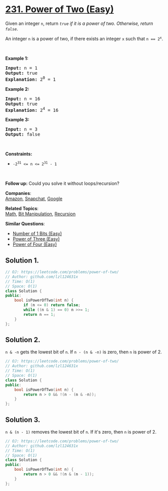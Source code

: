 # [231. Power of Two (Easy)](https://leetcode.com/problems/power-of-two/)

<p>Given an integer <code>n</code>, return <em><code>true</code> if it is a power of two. Otherwise, return <code>false</code></em>.</p>

<p>An integer <code>n</code> is a power of two, if there exists an integer <code>x</code> such that <code>n == 2<sup>x</sup></code>.</p>

<p>&nbsp;</p>
<p><strong>Example 1:</strong></p>

<pre><strong>Input:</strong> n = 1
<strong>Output:</strong> true
<strong>Explanation: </strong>2<sup>0</sup> = 1
</pre>

<p><strong>Example 2:</strong></p>

<pre><strong>Input:</strong> n = 16
<strong>Output:</strong> true
<strong>Explanation: </strong>2<sup>4</sup> = 16
</pre>

<p><strong>Example 3:</strong></p>

<pre><strong>Input:</strong> n = 3
<strong>Output:</strong> false
</pre>

<p>&nbsp;</p>
<p><strong>Constraints:</strong></p>

<ul>
	<li><code>-2<sup>31</sup> &lt;= n &lt;= 2<sup>31</sup> - 1</code></li>
</ul>

<p>&nbsp;</p>
<strong>Follow up:</strong> Could you solve it without loops/recursion?

**Companies**:  
[Amazon](https://leetcode.com/company/amazon), [Snapchat](https://leetcode.com/company/snapchat), [Google](https://leetcode.com/company/google)

**Related Topics**:  
[Math](https://leetcode.com/tag/math/), [Bit Manipulation](https://leetcode.com/tag/bit-manipulation/), [Recursion](https://leetcode.com/tag/recursion/)

**Similar Questions**:
* [Number of 1 Bits (Easy)](https://leetcode.com/problems/number-of-1-bits/)
* [Power of Three (Easy)](https://leetcode.com/problems/power-of-three/)
* [Power of Four (Easy)](https://leetcode.com/problems/power-of-four/)

## Solution 1.

```cpp
// OJ: https://leetcode.com/problems/power-of-two/
// Author: github.com/lzl124631x
// Time: O(1)
// Space: O(1)
class Solution {
public:
    bool isPowerOfTwo(int n) {
        if (n <= 0) return false;
        while ((n & 1) == 0) n >>= 1;
        return n == 1;
    }
};
```

## Solution 2.

`n & -n` gets the lowest bit of `n`. If `n - (n & -n)` is zero, then `n` is power of 2.

```cpp
// OJ: https://leetcode.com/problems/power-of-two/
// Author: github.com/lzl124631x
// Time: O(1)
// Space: O(1)
class Solution {
public:
    bool isPowerOfTwo(int n) {
        return n > 0 && !(n - (n & -n));
    }
};
```

## Solution 3.

`n & (n - 1)` removes the lowest bit of `n`. If it's zero, then `n` is power of 2.

```cpp
// OJ: https://leetcode.com/problems/power-of-two/
// Author: github.com/lzl124631x
// Time: O(1)
// Space: O(1)
class Solution {
public:
    bool isPowerOfTwo(int n) {
        return n > 0 && !(n & (n - 1));
    }
};
```